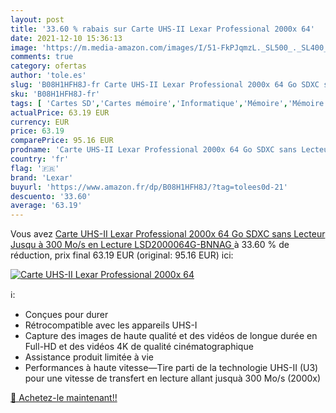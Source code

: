 ```yaml
---
layout: post
title: '33.60 % rabais sur Carte UHS-II Lexar Professional 2000x 64'
date: 2021-12-10 15:36:13
image: 'https://m.media-amazon.com/images/I/51-FkPJqmzL._SL500_._SL400_.jpg'
comments: true
category: ofertas
author: 'tole.es'
slug: 'B08H1HFH8J-fr Carte UHS-II Lexar Professional 2000x 64 Go SDXC sans...'
sku: 'B08H1HFH8J-fr'
tags: [ 'Cartes SD','Cartes mémoire','Informatique','Mémoire','Mémoire externe','lexar', ]
actualPrice: 63.19 EUR
currency: EUR
price: 63.19
comparePrice: 95.16 EUR
prodname: 'Carte UHS-II Lexar Professional 2000x 64 Go SDXC sans Lecteur  Jusqu à 300 Mo/s en Lecture  LSD2000064G-BNNAG '
country: 'fr'
flag: '🇫🇷'
brand: 'Lexar'
buyurl: 'https://www.amazon.fr/dp/B08H1HFH8J/?tag=tolees0d-21'
descuento: '33.60'
average: '63.19'
---
```


Vous avez [Carte UHS-II Lexar Professional 2000x 64 Go SDXC sans Lecteur  Jusqu à 300 Mo/s en Lecture  LSD2000064G-BNNAG ](https://www.amazon.fr/dp/B08H1HFH8J/?tag=tolees0d-21)  à  33.60 % de réduction, prix final  63.19 EUR (original: 95.16 EUR) ici:

[![Carte UHS-II Lexar Professional 2000x 64](https://m.media-amazon.com/images/I/51-FkPJqmzL._SL500_._SL400_.jpg)](https://www.amazon.fr/dp/B08H1HFH8J/?tag=tolees0d-21)

ℹ️:

- Conçues pour durer
- Rétrocompatible avec les appareils UHS-I
- Capture des images de haute qualité et des vidéos de longue durée en Full-HD et des vidéos 4K de qualité cinématographique
- Assistance produit limitée à vie
- Performances à haute vitesse—Tire parti de la technologie UHS-II (U3) pour une vitesse de transfert en lecture allant jusquà 300 Mo/s (2000x)

[🛒 Achetez-le maintenant!!](https://www.amazon.fr/dp/B08H1HFH8J/?tag=tolees0d-21)
